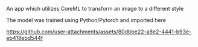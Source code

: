 An app which utilizes CoreML to transform an image to a different style

The model was trained using Python/Pytorch and imported here

https://github.com/user-attachments/assets/80dbbe22-a8e2-4441-b93e-eb418ebd544f


